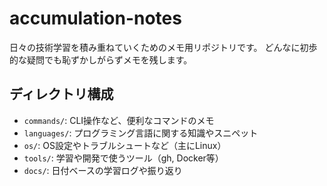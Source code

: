 # accumulation-notes

日々の技術学習を積み重ねていくためのメモ用リポジトリです。
どんなに初歩的な疑問でも恥ずかしがらずメモを残します。

## ディレクトリ構成
- `commands/`: CLI操作など、便利なコマンドのメモ
- `languages/`: プログラミング言語に関する知識やスニペット
- `os/`: OS設定やトラブルシュートなど（主にLinux）
- `tools/`: 学習や開発で使うツール（gh, Docker等）
- `docs/`: 日付ベースの学習ログや振り返り
